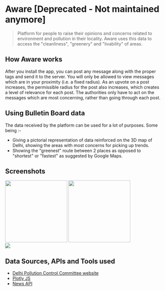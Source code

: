 # Aware [Deprecated - Not maintained anymore]
> Platform for people to raise their opinions and concerns related to environment and pollution in their locality. Aware uses this data to access the "cleanliness", "greenery" and  "livability" of areas.

## How Aware works
After you install the app, you can post any message along with the proper tags and send it to the server. You will only be allowed to view messages which are in your proximity (i.e. a fixed radius). As an upvote on a post increases, the permissible radius for the post also increases, which creates a level of relevance for each post.
The authorities only have to act on the messages which are most concerning, rather than going through each post.

## Using Bulletin Board data
The data received by the platform can be used for a lot of purposes. Some being :-
 + Giving a pictorial representation of data reinforced on the 3D map of Delhi, showing the areas with most concerns for picking up trends.
 + Showing the "greenest" route between 2 places as opposed to "shortest" or "fastest" as suggested by Google Maps.

## Screenshots
<img src="/Screenshot/bulettin-show-posts.png" width="200px" />
<img src="/Screenshot/best-route.png" width="200px" />
<br>
<img src="/Screenshot/heatmap.gif">




## Data Sources, APIs and Tools used
 + [Delhi Pollution Control Committee website](http://www.dpccairdata.com/dpccairdata/display/mmView15MinData.php)
 + [Plotly JS](https://plot.ly/javascript/)
 + [News API](https://newsapi.org/)
